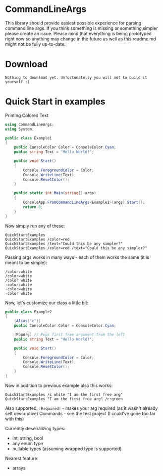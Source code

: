 # CommandLineArgs

This library should provide easiest possible experience for parsing command line args. If you think something is missing or something simpler please create an issue.
Please mind that everything is being prototyped right now so anything may change in the future as well as this readme.md might not be fully up-to-date.

# Download
```
Nothing to download yet. Unfortunatelly you will not to build it yourself :(
```

# Quick Start in examples
Printing Colored Text
```csharp
using CommandLineArgs;
using System;

public class Example1
{
    public ConsoleColor Color = ConsoleColor.Cyan;
    public string Text = "Hello World!";

    public void Start()
    {
        Console.ForegroundColor = Color;
        Console.WriteLine(Text);
        Console.ResetColor();
    }

    public static int Main(string[] args)
    {
        ConsoleApp.FromCommandLineArgs<Example1>(args).Start();
        return 0;
    }
}
```
Now simply run any of these:
```
QuickStartExamples
QuickStartExamples /color=red
QuickStartExamples /text="Could this be any simpler?"
QuickStartExamples /color=red /text="Could this be any simpler?"
```
Passing args works in many ways - each of them works the same (it is meant to be simple):
```
/color:white
/color=white
/color white
-color:white
-color=white
-color white
```

Now, let's customize our class a little bit:
```csharp
public class Example2
{
    [Alias("c")]
    public ConsoleColor Color = ConsoleColor.Cyan;

    [PopArg] // Pops first free argument from the left
    public string Text = "Hello World!";

    public void Start()
    {
        Console.ForegroundColor = Color;
        Console.WriteLine(Text);
        Console.ResetColor();
    }
}
```

Now in addition to previous example also this works:
```
QuickStartExamples /c white "I am the first free arg"
QuickStartExamples "I am the first free arg" /c:green
```

Also supported:
`[Required]` - makes your arg required (as it wasn't already self descriptive)
Commands - see the test project (I could've gone too far with this)

Currently deserializing types:
- int, string, bool
- any enum type
- nullable types (assuming wrapped type is supported)

Nearest feature:
- arrays

